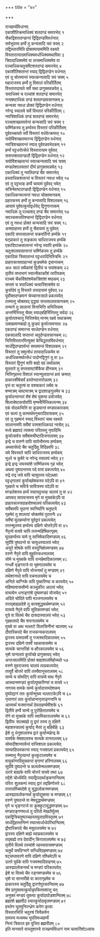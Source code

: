 +++
title = "४०"

+++
   
राजहर्म्यविधानम्  
एकाशीतिक्रमाधिक्यं शतदण्डं समारभेत् १  
सैकद्विशतदण्डान्तं द्विद्विदण्डविवर्धनात्   
सर्वभूपस्य हर्म्ये तु कन्यसादि त्रयं त्रयम् २  
तद्विस्तारमिति प्रोक्तमायाममिति वक्ष्यते   
विस्तारात्पादमाधिक्यमर्धाधिक्यमथापिवा ३  
त्रिपादाधिक्यमेवं वा तत्समाधिक्यमेव वा   
पञ्चाधिकचतुःषष्टिशतदण्डं समारभेत् ४  
एकाशीतिशतान्तं स्याद् द्विद्विदण्डेन वर्धनात्   
एवं तु चोत्तमान्तं स्यात्कन्यसादि त्रयं त्रयम् ५  
महाराजस्य हर्म्ये तु विशालं परिकीर्तितम्   
विस्तारादायते सर्वे यथा प्रागुक्तवन्नयेत् ६  
त्रयाधिक्यं च पञ्चांशं शतदण्डं समारभेत्   
नन्दषष्टाधिकं दण्डं शतदण्डावसानकम् ७  
कन्यसा नवधा प्रोक्तं द्विद्विदण्डेन वर्धनात्   
नरेन्द्र स्यालये सर्वे विस्तारं परिकीर्तितम् ८  
नवत्रिंशाधिकं दण्डं शतदण्डं समारभेत्   
पञ्चाशच्छतपर्यन्तं कन्यसादि त्रयं त्रयम् ९  
पार्ष्णिकस्य तु हर्म्यस्य विस्तारं परिकीर्तितम्   
पूर्ववच्चायते सर्वे विस्तारं वर्धयेत्क्रमात् १०  
त्रयोविंशच्छतमारभ्य द्विद्विदण्डेन वर्धनात्   
नवत्रिंशच्छतान्तं स्यात् पूर्ववन्नवभेदकम् ११  
हर्म्यं पट्टधरोत्सेधे विस्तारायाम पूर्ववत्   
ससप्तशतदण्डादौ द्विद्विदण्डेन वर्धनात् १२  
त्रयोविंशच्छतान्तं स्यात्कन्यसादि त्रयं त्रयम्   
मण्डलेशालयतारं दीर्घ प्रागुक्तवन्नयेत् १३  
एकाधिक्यं तु नवतिदण्डं चैव समारभेत्   
हस्ताधिकशतान्तं च विस्तारं नवधा भवेत् १४  
एवं तु पट्टभाक् हर्म्ये चायामं पूर्ववद् भवेत्   
सत्रिर्नवाष्टदण्डादौ द्विद्विदण्डेन वर्धनात् १५  
एकाधिकनवत्यन्तं नवधा चोक्तमानकम्   
प्रहारकस्य हर्म्ये तु कन्यसादि विशालकम् १६  
आयामं पूर्ववत्कुर्याद्वर्धयेद् द्विगुणान्तकम्   
नवाधिकं तु पञ्चाशद् दण्डं चैव समारभेत् १७  
सपञ्चसप्ततिश्चान्तं द्विद्विदण्डेन वर्धनात्   
एवं तु नवधा प्रोक्तं कन्यसादि त्रयं त्रयम् १८  
अस्रग्राहस्य हर्म्ये तु चैवायामं तु पूर्ववत्   
एकादि सप्तसालान्तं चक्रवर्तिनो हर्म्यके १९  
षट्प्राकारं तु सङ्कल्प चाधिराजस्य हर्म्यके   
एकादिपञ्चसालान्तं नरेन्द्र स्यापि हर्म्यके २०  
चतुःशालावसानान्तं पार्ष्णिकस्य तु हर्म्यके   
एकादिकं त्रिसालान्तं पट्टधरादिभिस्त्रिभिः २१  
प्राहारकास्रग्राहाभ्यां कुड्यमेकं द्वयान्तकम्   
अधः सालं तथैकांशं द्वितीयं च त्रयांशकम् २२  
तृतीयं सप्तभागं स्यात्सैकार्कांशं त्वरीयकम्   
पञ्चमं चैकविंशांशमेकत्रिंशांशं षष्ठकम् २३  
सप्तमं च त्रयाधिक्यं चत्वारिंशाशमेव वा   
कुर्यादेवं तु विस्तारे तत्तदायामं पूर्ववत् २४  
पूर्वोक्तदण्डमानं चेच्चान्तःसाले प्रकल्पयेत्   
तस्मात्तु चोक्तवद् वृद्ध्या सप्तसालावसानकम् २५  
तन्माने तु सालानां विनाभित्ति सभित्तिकम्   
अन्तर्भित्तिस्तु चैवम् स्याद्बहिर्भित्तिस्तु सर्वदा २६  
कुर्यात्पश्चात्तु भित्तिश्चेत् मानम् वक्ष्ये यथाक्रमम्   
उक्तप्रमाणबाह्ये तु कुड्यं कुर्यात्समन्ततः २७  
एकदण्डं समारभ्य सार्धदण्डेन वर्धनात्   
एकसालादि सप्तान्तं चतुर्दण्डावसानकम् २८  
भित्तिविस्तारमित्युक्तं केचिद्धस्तविवर्धनात्   
सार्धद्विदण्डपर्यन्तं सप्तमान्तं विशालकम् २९  
विस्तारं तु समुत्सेधं तत्पादाधिकमेव वा   
अर्धाधिकमथोत्सेधं पादोनद्विगुणं तु वा ३०  
विस्तारं द्विगुणं वापि बाह्ये वप्रं तथोन्नतम्   
मूलतारे तु सप्तसाष्टांशैकैक हीनकम् ३१  
भित्तिगृहस्य विशालं स्यान्मूलाग्रान्तं क्षयं क्रमात्   
प्राकारशीर्षसर्वं हस्तेनदन्तरोन्नतम् ३२  
वृत्तं वा चतुरश्रं वा वक्त्राकारं तथैव च   
षण्मात्रम् चाष्टमात्रम् च द्वादशाङ्गुलमेव च ३३  
कुर्यादन्तान्तरं शेषं शेषं युक्त्या प्रयोजयेत्   
शिलाचेष्टकयोर्वापि मृण्मयैर्भित्तिकल्पनम् ३४  
एकं वोदकभित्तिं वा कुड्यान्तं मण्डपाकारकम्   
एवं कल्पं तु कामार्थमनुचरादिवासकम् ३५  
एवं तु गृहमानं स्याद् विस्तारं चाथ वक्ष्यते   
सालानामपि सर्वेषां परमशाधिकपदं न्यसेत् ३६  
मध्ये ब्रह्मपदं त्यक्त्वा परितस्तु नृपादिभिः   
कुर्यात्सर्वत्र सर्वेषामभीष्टादिजनालयम् ३७  
इन्द्रे च वारुणे वापि सार्वभौमस्य हर्म्यकम्   
अथवार्यपदे चैव चतुर्दिक्षु विदिक्ष्वपि ३८  
यमे विवस्वते चापि चाधिराजस्य हर्म्यकम्   
भूधरे च कुबेरे च नरेन्द्र स्यालयं भवेत् ३९  
इन्द्रे इन्द्र जयस्यांशे पार्ष्णिकस्य गृहं भवेत्   
अथवा पुष्पदन्तस्य पदे वासं प्रकल्पयेत् ४०  
रुद्रे रुद्र जये वापि चासुरस्य पदेऽथवा   
पट्टधृगालयं कुर्याच्छोषकस्य पदेऽपि वा ४१  
गृहक्षते च सवित्रे सावित्रस्य पदेऽपि वा   
मण्डलेशस्य हर्म्यं स्यात्पट्टभाक् चालयं तु वा ४२  
आपवत् सापवत्सस्य मृगे वा मुख्यकेऽपि वा   
प्राहारकास्त्रग्राहयोश्चालयं परिकल्पयेत् ४३  
सर्वेषामपि भूपानां स्वनिर्यानि चतुष्टये   
गृहमेवं तु शालायां चोक्तमेवं पुरातनैः ४४  
सर्वेषां मूलहर्म्यानां पूर्वद्वारं प्रकल्पयेत्   
तत्तन्मूलस्य हर्म्यस्य दक्षिणे चोत्तरेऽपि वा ४५  
नैरृत्ये वायवे चापि तत्तन्महिषिकागृहम्   
मूलहर्म्यस्य यामे तु साभिषेकादिमण्डपम् ४६  
सुग्रीवे पुष्पदन्ते वा चायुधस्यालयं भवेत्   
असुरे शोषके वापि वस्तुनिक्षेपमण्डपम् ४७  
वरुणे नैरृते वापि मुहुर्वस्त्रधनालयम्   
सोमे च मुख्यके वापि रत्नहेमादिकालयम् ४८  
गन्धर्वे भृङ्गराजे वा भूषणालयमेव च   
दक्षिणे नैरृते वापि भोजनार्थं तु मण्डपम् ४९  
तथेशानपदे वापि पचनालयमेव च   
अनिले चाग्निके वापि पुष्करिण्या च कल्पयेत् ५०  
महिष्यावाससौम्ये कञ्चुकीरा आलयं भवेत्   
वायव्येन धनाङ्गांशे पुष्पमण्डपं योजयेत् ५१  
अदिते चोदिते वापि मञ्जनालयमेव च   
तत्तद्बाह्यप्रदेशे तु कायशुद्ध्यर्थमण्डपम् ५२  
वायव्ये नैरृते वापि सूतिकामण्डपं भवेत्   
पूत्रे वा वितथे चैव दासदास्यालयं भवेत् ५३  
गृहक्षतपदे चैव शयनालयमेव च   
मुख्ये वा अथ भल्लाटे विलासिनीनां चालयम् ५४  
दौवारिकपदे चैव राजकन्यकरालयम्   
द्वारस्य वामपार्श्वे तु गजाश्वादिकालयम् ५५  
द्वारस्य दक्षिणे पार्श्वे रक्षकावासमेव च   
सत्यके चान्तरिक्षे च क्षौरकालयमेव च ५६  
भृशे यानालयं कुर्याच्छे प्रागुक्तवद् भवेत्   
अन्तःसालमिति प्रोक्तं बाह्यशालमिहोच्यते ५७  
वरुणे युवराजस्य चालयं तत्प्रकल्पयेत्   
तत्पूर्वे चोत्तरे वापि तस्यैवानुचरालयम् ५८  
याम्ये च सोमदिग् वापि वायव्ये वाथ नैरृते   
आस्थानमण्डपं कुर्यात्पुष्करिण्यां च वायवे ५९  
नागस्य वामके याम्ये कुर्यादारामदेशकम्   
पुष्पोद्यानं ततः कुर्यान्मुख्य भल्लाटकेऽपि च ६०  
नृत्तागारं ततः कुर्यान्नानानृत्ताङ्गनानि च   
आत्मार्थं यजमानार्थं देवताहर्म्यमीशके ६१  
द्वितीये हर्म्ये याम्ये तु पुरोहितालयमेव च   
रोगे वा मुख्यके वापि स्वामिकारालयमेव च ६२  
द्वितीयः सालबाह्ये तु द्वारं तस्य तु दक्षिणे   
महाशस्त्रालयं कुर्याद् भैरवं तु बहिर्बहिः ६३  
ईशे तु धेनुशालाश्च द्वारं कुर्यान्महेन्द्र के   
पार्श्वके मेषशालाश्च सत्यके वानरालयम् ६४  
सोमादीशानपर्यन्तं वाजिशाला प्रकल्पयेत्   
याम्यादिपावकान्तं स्याद् गजशालां प्रकल्पयेत् ६५  
तस्मात्तु नैरृत्यान्तं कुत्कुटालयमेव च   
वायुकोणादिमुख्यान्तं मृगाणां हरिणालयम् ६६  
सुग्रीवे पुष्पदन्ते च कल्पयेन्मल्लमण्डपम्   
उत्तरे बाह्यके वापि चोत्तरे वायवे तथा ६७  
तद्देशे चोर्ध्ववेदिः स्याद्विपदार्थाङ्कणान्वितम्   
परितः शूलकम्पं स्याद् द्वारं तद्दक्षिणोत्तरे ६८  
तत्तत्पश्चिमदेशे तु युद्धालोकनमण्डपम्   
आरुह्यावलोकनार्थं कुर्याद्युक्त्या च मण्डपम् ६९  
वरुणे पुष्पदन्ते वा मेषयुद्धार्थमण्डपम्   
मृगे च भृङ्गराजे वा कुक्कुटायुद्धमण्डपम् ७०  
मण्डपाङ्गणमध्यं तु परितो मेखलैर्युतम्   
एकद्वित्रिचतुष्पञ्चहस्तमूलाग्रविस्तृतम् ७१  
सार्धद्विहस्तनिम्नं स्यात्सार्धार्धपरिघान्वितम्   
द्वौवारिकपदे चैव मयूरालयमेव च ७२  
द्वारस्य दक्षिणे बाह्ये व्याघ्रकालयमेव च   
तद्बाह्ये तत्र देवादीन् किरातालयमेव च ७३  
तृतीये वितथे तस्यांशे रहस्यावासमण्डपम्   
चतुर्थे यमदिग्भागे सन्धिविग्रहमण्डपम् ७४  
षट्सप्तावरणे वापि दक्षिणे पश्चिमेऽपि च   
उत्तरे पूर्वके वापि गजमश्वादिवाहनम् ७५  
आरुह्यालोकनार्थं च मण्डपं परिकल्पयेत्   
ईशे वा वितथे चैव रङ्गमण्डपमेव च ७६  
भृशे वा सान्तरीक्षे वा कारागृहमेव च  
प्राकारस्य चतुर्दिक्षु द्वारगोपुरकान्वितम् ७७  
शेषं प्रागुक्तवत्कुर्यान्नृपचित्तवशात्तु यत्   
अनुक्तं मण्डपं युक्त्या कुर्यादापोडशान्वितम् ७८  
ब्रह्मांशे ब्रह्मपीठं स्यात्कुर्यादावृतमण्डपम् ७९  
हस्तेन भूतमुनिरन्ध्रेण करेण कृत्वा  
विस्तारभित्तिं चतुरश्रं त्रियैकवेन   
ग्रामस्य मध्यमथ भूपतिमध्यहर्म्ये  
नित्यं त्रिकाल इव पूजित ब्रह्मपीठम् ८०  
इति मानसारे वास्तुशास्त्रे राजहर्म्यविधानं नाम चत्वारिंशोऽध्यायः
